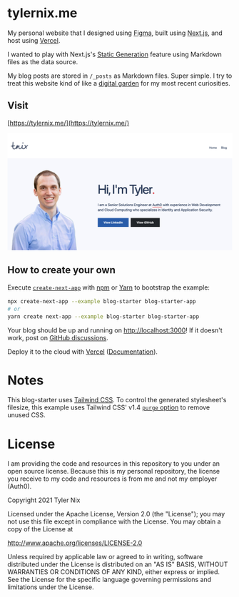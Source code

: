 # tylernix.me

My personal website that I designed using [Figma](https://figma.com), built using [Next.js](https://nextjs.org), and host using [Vercel](https://vercel.com).

I wanted to play with Next.js's [Static Generation](https://nextjs.org/docs/basic-features/pages) feature using Markdown files as the data source.

My blog posts are stored in `/_posts` as Markdown files. Super simple. I try to treat this website kind of like a [digital garden](https://joelhooks.com/digital-garden) for my most recent curiosities.

## Visit

[https://tylernix.me/](https://tylernix.me/)

![demo](/public/assets/preview-03-01-21.png)

## How to create your own

Execute [`create-next-app`](https://github.com/vercel/next.js/tree/canary/packages/create-next-app) with [npm](https://docs.npmjs.com/cli/init) or [Yarn](https://yarnpkg.com/lang/en/docs/cli/create/) to bootstrap the example:

```bash
npx create-next-app --example blog-starter blog-starter-app
# or
yarn create next-app --example blog-starter blog-starter-app
```

Your blog should be up and running on [http://localhost:3000](http://localhost:3000)! If it doesn't work, post on [GitHub discussions](https://github.com/vercel/next.js/discussions).

Deploy it to the cloud with [Vercel](https://vercel.com/import?filter=next.js&utm_source=github&utm_medium=readme&utm_campaign=next-example) ([Documentation](https://nextjs.org/docs/deployment)).

# Notes

This blog-starter uses [Tailwind CSS](https://tailwindcss.com). To control the generated stylesheet's filesize, this example uses Tailwind CSS' v1.4 [`purge` option](https://tailwindcss.com/docs/controlling-file-size/#removing-unused-css) to remove unused CSS.

# License
I am providing the code and resources in this repository to you under an open source license. Because this is my personal repository, the license you receive to my code and resources is from me and not my employer (Auth0).

Copyright 2021 Tyler Nix

Licensed under the Apache License, Version 2.0 (the "License");
you may not use this file except in compliance with the License.
You may obtain a copy of the License at

   http://www.apache.org/licenses/LICENSE-2.0

Unless required by applicable law or agreed to in writing, software
distributed under the License is distributed on an "AS IS" BASIS,
WITHOUT WARRANTIES OR CONDITIONS OF ANY KIND, either express or implied.
See the License for the specific language governing permissions and
limitations under the License.
